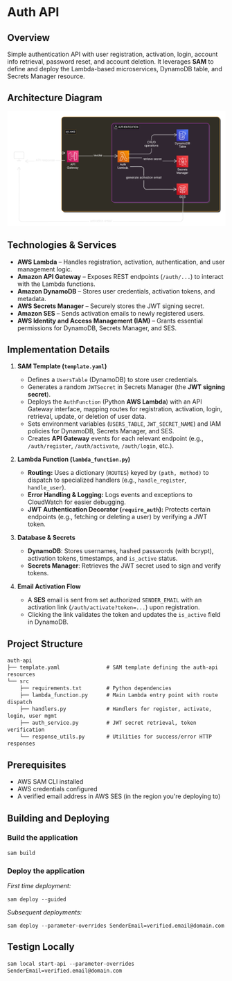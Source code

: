 # Auth API

## Overview
Simple authentication API with user registration, activation, login, account info retrieval, password reset, and account deletion. It leverages **SAM** to define and deploy the Lambda-based microservices, DynamoDB table, and Secrets Manager resource.

## Architecture Diagram
![Architecture Diagram](media/diagram.png) 

## Technologies & Services
- **AWS Lambda** – Handles registration, activation, authentication, and user management logic.
- **Amazon API Gateway** – Exposes REST endpoints (`/auth/...`) to interact with the Lambda functions.
- **Amazon DynamoDB** – Stores user credentials, activation tokens, and metadata.
- **AWS Secrets Manager** – Securely stores the JWT signing secret.
- **Amazon SES** – Sends activation emails to newly registered users.
- **AWS Identity and Access Management (IAM)** – Grants essential permissions for DynamoDB, Secrets Manager, and SES.

## Implementation Details

1. **SAM Template (`template.yaml`)**  
   - Defines a `UsersTable` (DynamoDB) to store user credentials.  
   - Generates a random `JWTSecret` in Secrets Manager (the **JWT signing secret**).  
   - Deploys the `AuthFunction` (Python **AWS Lambda**) with an API Gateway interface, mapping routes for registration, activation, login, retrieval, update, or deletion of user data.  
   - Sets environment variables (`USERS_TABLE`, `JWT_SECRET_NAME`) and IAM policies for DynamoDB, Secrets Manager, and SES.  
   - Creates **API Gateway** events for each relevant endpoint (e.g., `/auth/register`, `/auth/activate`, `/auth/login`, etc.).  

2. **Lambda Function (`lambda_function.py`)**  
   - **Routing:** Uses a dictionary (`ROUTES`) keyed by `(path, method)` to dispatch to specialized handlers (e.g., `handle_register`, `handle_user`).  
   - **Error Handling & Logging:** Logs events and exceptions to CloudWatch for easier debugging.  
   - **JWT Authentication Decorator (`require_auth`):** Protects certain endpoints (e.g., fetching or deleting a user) by verifying a JWT token.  

3. **Database & Secrets**  
   - **DynamoDB**: Stores usernames, hashed passwords (with bcrypt), activation tokens, timestamps, and `is_active` status.  
   - **Secrets Manager**: Retrieves the JWT secret used to sign and verify tokens.  

4. **Email Activation Flow**  
   - A **SES** email is sent from set authorized `SENDER_EMAIL` with an activation link (`/auth/activate?token=...`) upon registration.  
   - Clicking the link validates the token and updates the `is_active` field in DynamoDB.  

## Project Structure
```
auth-api
├── template.yaml               # SAM template defining the auth-api resources
└── src
    ├── requirements.txt        # Python dependencies
    ├── lambda_function.py      # Main Lambda entry point with route dispatch
    ├── handlers.py             # Handlers for register, activate, login, user mgmt
    ├── auth_service.py         # JWT secret retrieval, token verification
    └── response_utils.py       # Utilities for success/error HTTP responses
```

## Prerequisites
- AWS SAM CLI installed
- AWS credentials configured
- A verified email address in AWS SES (in the region you're deploying to)

## Building and Deploying
### Build the application
```bash
sam build
```
### Deploy the application

 *First time deployment:*
```
sam deploy --guided
```
*Subsequent deployments:*
```
sam deploy --parameter-overrides SenderEmail=verified.email@domain.com
```

## Testign Locally
```
sam local start-api --parameter-overrides SenderEmail=verified.email@domain.com
```